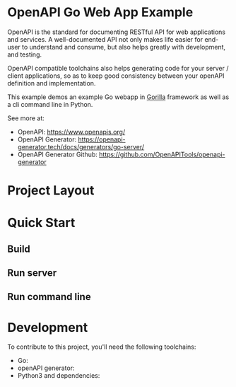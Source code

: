 OpenAPI Go Web App Example
====

OpenAPI is the standard for documenting RESTful API for web applications and services. A well-documented
API not only makes life easier for end-user to understand and consume, but also helps greatly with
development, and testing.

OpenAPI compatible toolchains also helps generating code for your server / client applications,
so as to keep good consistency between your openAPI definition and implementation.

This example demos an example Go webapp in [Gorilla](https://github.com/gorilla/mux) framework
as well as a cli command line in Python.

See more at:

- OpenAPI: https://www.openapis.org/
- OpenAPI Generator: https://openapi-generator.tech/docs/generators/go-server/
- OpenAPI Generator Github: https://github.com/OpenAPITools/openapi-generator

# Project Layout


# Quick Start

## Build

## Run server

## Run command line

# Development

To contribute to this project, you'll need the following toolchains:

- Go:
- openAPI generator:
- Python3 and dependencies:
